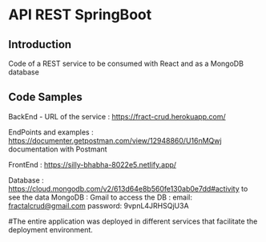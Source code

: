 # API REST SpringBoot

## Introduction

Code of a REST service to be consumed with React and as a MongoDB database

## Code Samples

BackEnd - URL of the service : https://fract-crud.herokuapp.com/ 

EndPoints and examples :
https://documenter.getpostman.com/view/12948860/U16nMQwj documentation with Postmant

FrontEnd : https://silly-bhabha-8022e5.netlify.app/

Database : 
  https://cloud.mongodb.com/v2/613d64e8b560fe130ab0e7dd#activity to see the data
  MongoDB : 
  Gmail to access the DB :
    email: fractalcrud@gmail.com
    password: 9vpnL4JRHSQjU3A






#The entire application was deployed in different services that facilitate the deployment environment.

